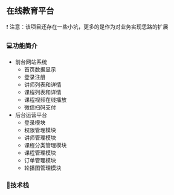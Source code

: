 ## 在线教育平台
❗ 注意：该项目还存在一些小坑，更多的是作为对业务实现思路的扩展

### 💻功能简介
- 前台网站系统
  - 首页数据显示
  - 登录注册
  - 讲师列表和详情
  - 课程列表和详情
  - 课程视频在线播放
  - 微信扫码支付
- 后台运营平台
  - 登录模块
  - 权限管理模块
  - 讲师管理模块
  - 课程分类管理模块
  - 课程管理模块
  - 订单管理模块
  - 轮播图管理模块

### 🔧技术栈
